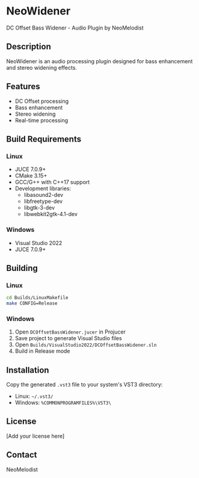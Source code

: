 # NeoWidener

DC Offset Bass Widener - Audio Plugin by NeoMelodist

## Description

NeoWidener is an audio processing plugin designed for bass enhancement and stereo widening effects.

## Features

- DC Offset processing
- Bass enhancement
- Stereo widening
- Real-time processing

## Build Requirements

### Linux
- JUCE 7.0.9+
- CMake 3.15+
- GCC/G++ with C++17 support
- Development libraries:
  - libasound2-dev
  - libfreetype-dev
  - libgtk-3-dev
  - libwebkit2gtk-4.1-dev

### Windows
- Visual Studio 2022
- JUCE 7.0.9+

## Building

### Linux
```bash
cd Builds/LinuxMakefile
make CONFIG=Release
```

### Windows
1. Open `DCOffsetBassWidener.jucer` in Projucer
2. Save project to generate Visual Studio files
3. Open `Builds/VisualStudio2022/DCOffsetBassWidener.sln`
4. Build in Release mode

## Installation

Copy the generated `.vst3` file to your system's VST3 directory:
- Linux: `~/.vst3/`
- Windows: `%COMMONPROGRAMFILES%\VST3\`

## License

[Add your license here]

## Contact

NeoMelodist